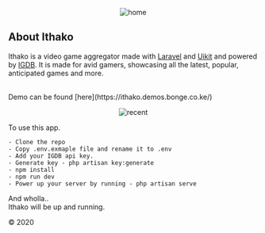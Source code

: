 <p align="center"><img src="https://i.ibb.co/6Hfvs0X/home.jpg" alt="home" border="0"  ></p>

## About Ithako
Ithako is a video game aggregator made with [Laravel](https://laravel.com/docs/) and [Uikit](https://getuikit.com/) and powered by [IGDB](https://igdb.com).
It is made for avid gamers, showcasing all the latest, popular, anticipated games and more.

<br>
Demo can be found [here](https://ithako.demos.bonge.co.ke/)

<br>

<p align="center"> <img src="https://i.ibb.co/r2s7y7F/recent.png" alt="recent" border="0"  ></p>
To use this app.

```
- Clone the repo
- Copy .env.exmaple file and rename it to .env
- Add your IGDB api key.
- Generate key - php artisan key:generate
- npm install
- npm run dev
- Power up your server by running - php artisan serve
```
And wholla..
<br>
Ithako will be up and running.


&copy; 2020
